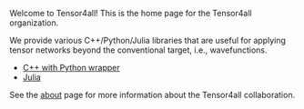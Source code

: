 Welcome to Tensor4all!
This is the home page for the Tensor4all organization.

We provide various C++/Python/Julia libraries that are useful for applying tensor networks beyond the conventional target, i.e., wavefunctions.


* [C++ with Python wrapper](xfac.html)
* [Julia](julia.html)


See the [about](about.html) page for more information about the Tensor4all collaboration.